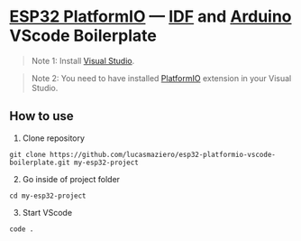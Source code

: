 # [ESP32 PlatformIO](https://github.com/platformio/platform-espressif32) — [IDF](https://github.com/espressif/esp-idf) and [Arduino](https://github.com/espressif/arduino-esp32) VScode Boilerplate
  > Note 1: Install [Visual Studio](https://code.visualstudio.com/download).
  
  > Note 2: You need to have installed [PlatformIO](https://marketplace.visualstudio.com/items?itemName=platformio.platformio-ide) extension in your Visual Studio.

## How to use

1. Clone repository
```
git clone https://github.com/lucasmaziero/esp32-platformio-vscode-boilerplate.git my-esp32-project
```

2. Go inside of project folder
```
cd my-esp32-project
```

3. Start VScode
```
code .
```

